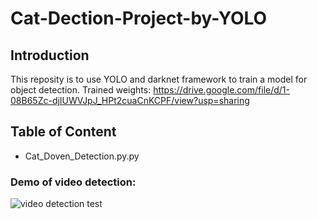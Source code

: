 # Cat-Dection-Project-by-YOLO
## Introduction
This reposity is to use YOLO and darknet framework to train a model for object detection.
Trained weights: https://drive.google.com/file/d/1-08B65Zc-djIUWVJpJ_HPt2cuaCnKCPF/view?usp=sharing



## Table of Content
* Cat_Doven_Detection.py.py

### Demo of video detection:

![video detection test](test/video_detection.gif "video detection test")
